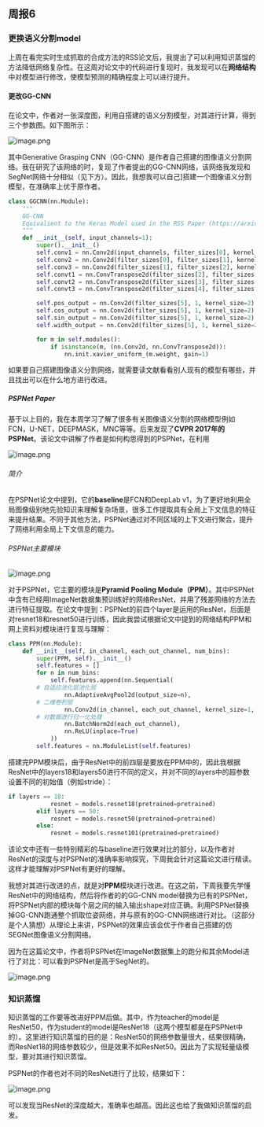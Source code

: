 ## 周报6

### 更换语义分割model

上周在看完实时生成抓取的合成方法的RSS论文后，我提出了可以利用知识蒸馏的方法降低网络复杂性。在这周对论文中的代码进行复现时，我发现可以在**网络结构**中对模型进行修改，使模型预测的精确程度上可以进行提升。

#### 更改GG-CNN

在论文中，作者对一张深度图，利用自搭建的语义分割模型，对其进行计算，得到三个参数图。如下图所示：

![image.png](assets/image-20210912143535-qph43iw.png)

其中Generative Grasping CNN（GG-CNN）是作者自己搭建的图像语义分割网络。我在研究了该网络的时，复现了作者提出的GG-CNN网络，该网络我发现和SegNet网络十分相似（见下方）。因此，我想我可以自己]搭建一个图像语义分割模型，在准确率上优于原作者。

```python
class GGCNN(nn.Module):
    """
    GG-CNN
    Equivalient to the Keras Model used in the RSS Paper (https://arxiv.org/abs/1804.05172)
    """
    def __init__(self, input_channels=1):
        super().__init__()
        self.conv1 = nn.Conv2d(input_channels, filter_sizes[0], kernel_sizes[0], stride=strides[0], padding=3)
        self.conv2 = nn.Conv2d(filter_sizes[0], filter_sizes[1], kernel_sizes[1], stride=strides[1], padding=2)
        self.conv3 = nn.Conv2d(filter_sizes[1], filter_sizes[2], kernel_sizes[2], stride=strides[2], padding=1)
        self.convt1 = nn.ConvTranspose2d(filter_sizes[2], filter_sizes[3], kernel_sizes[3], stride=strides[3], padding=1, output_padding=1)
        self.convt2 = nn.ConvTranspose2d(filter_sizes[3], filter_sizes[4], kernel_sizes[4], stride=strides[4], padding=2, output_padding=1)
        self.convt3 = nn.ConvTranspose2d(filter_sizes[4], filter_sizes[5], kernel_sizes[5], stride=strides[5], padding=3, output_padding=1)

        self.pos_output = nn.Conv2d(filter_sizes[5], 1, kernel_size=2)
        self.cos_output = nn.Conv2d(filter_sizes[5], 1, kernel_size=2)
        self.sin_output = nn.Conv2d(filter_sizes[5], 1, kernel_size=2)
        self.width_output = nn.Conv2d(filter_sizes[5], 1, kernel_size=2)

        for m in self.modules():
            if isinstance(m, (nn.Conv2d, nn.ConvTranspose2d)):
                nn.init.xavier_uniform_(m.weight, gain=1)

```

如果要自己搭建图像语义分割网络，就需要读文献看看别人现有的模型有哪些，并且找出可以在什么地方进行改进。

##### PSPNet Paper

基于以上目的，我在本周学习了解了很多有关图像语义分割的网络模型例如FCN，U-NET，DEEPMASK，MNC等等。后来发现了**CVPR 2017年的PSPNet**。该论文中讲解了作者是如何构思得到的PSPNet，在利用

![image.png](assets/image-20210912150030-rs5tcam.png)

###### 简介

在PSPNet论文中提到，它的**baseline**是FCN和DeepLab v1，为了更好地利用全局图像级别地先验知识来理解复杂场景，很多工作提取具有全局上下文信息的特征来提升结果。不同于其他方法，PSPNet通过对不同区域的上下文进行聚合，提升了网络利用全局上下文信息的能力。

###### PSPNet主要模块

![image.png](assets/image-20210912204553-r0dhk44.png)

对于PSPNet，它主要的模块是**Pyramid Pooling Module（PPM）**。其中PSPNet中含有已经用ImageNet数据集预训练好的网络ResNet，并用了残差网络的方法去进行特征提取。在论文中提到：PSPNet的前四个layer是运用的ResNet，后面是对resnet18和resnet50进行训练，因此我尝试根据论文中提到的网络结构PPM和网上资料对模块进行复现与理解：

```python
class PPM(nn.Module):
    def __init__(self, in_channel, each_out_channel, num_bins):
        super(PPM, self).__init__()
        self.features = []
        for n in num_bins:
            self.features.append(nn.Sequential(
		# 自适应池化层池化层
                nn.AdaptiveAvgPool2d(output_size=n),
		# 二维卷积层
                nn.Conv2d(in_channel, each_out_channel, kernel_size=1, bias=False),
		# 对数据进行归一化处理
                nn.BatchNorm2d(each_out_channel),
                nn.ReLU(inplace=True)
            ))
        self.features = nn.ModuleList(self.features)
```

搭建完PPM模块后，由于ResNet中的前四层是要放在PPM中的，因此我根据ResNet中的layers18和layers50进行不同的定义，并对不同的layers中的超参数设置不同的初始值（例如stride）：

```python
if layers == 18:
            resnet = models.resnet18(pretrained=pretrained)
        elif layers == 50:
            resnet = models.resnet50(pretrained=pretrained)
        else:
            resnet = models.resnet101(pretrained=pretrained)
```

该论文中还有一些特别精彩的与baseline进行效果对比的部分，以及作者对ResNet的深度与对PSPNet的准确率影响探究，下周我会针对这篇论文进行精读。这样才能理解对PSPNet有更好的理解。

我想对其进行改进的点，就是对**PPM**模块进行改进。在这之前，下周我要先学懂ResNet中的网络结构，然后将作者的的GG-CNN model替换为已有的PSPNet，将PSPNet内部的模块每个层之间的输入输出shape对应正确。利用PSPNet替换掉GG-CNN跑通整个抓取位姿网络，并与原有的GG-CNN网络进行对比。（这部分是个人猜想）从理论上来讲，PSPNet的效果应该会优于作者自己搭建的仿SEGNet图像语义分割网络。

因为在这篇论文中，作者将PSPNet在ImageNet数据集上的跑分和其余Model进行了对比：可以看到PSPNet是高于SegNet的。

![image.png](assets/image-20210912212456-q041l3l.png)

### 知识蒸馏

知识蒸馏的工作要等改进好PPM后做。其中，作为teacher的model是ResNet50，作为student的model是ResNet18（这两个模型都是在PSPNet中的）。这里进行知识蒸馏的目的是：ResNet50的网络参数量很大，结果很精确，而ResNet18的网络参数较少，但是效果不如ResNet50。因此为了实现轻量级模型，要对其进行知识蒸馏。

PSPNet的作者也对不同的ResNet进行了比较，结果如下：

![image.png](assets/image-20210912212727-uofncn9.png)

可以发现当ResNet的深度越大，准确率也越高。因此这也给了我做知识蒸馏的启发。